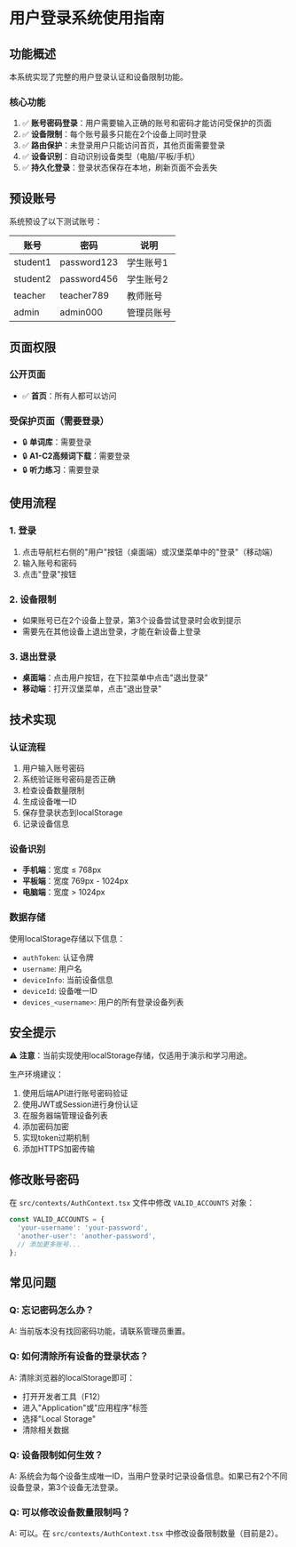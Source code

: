 # 用户登录系统使用指南

## 功能概述

本系统实现了完整的用户登录认证和设备限制功能。

### 核心功能

1. ✅ **账号密码登录**：用户需要输入正确的账号和密码才能访问受保护的页面
2. ✅ **设备限制**：每个账号最多只能在2个设备上同时登录
3. ✅ **路由保护**：未登录用户只能访问首页，其他页面需要登录
4. ✅ **设备识别**：自动识别设备类型（电脑/平板/手机）
5. ✅ **持久化登录**：登录状态保存在本地，刷新页面不会丢失

## 预设账号

系统预设了以下测试账号：

| 账号 | 密码 | 说明 |
|------|------|------|
| student1 | password123 | 学生账号1 |
| student2 | password456 | 学生账号2 |
| teacher | teacher789 | 教师账号 |
| admin | admin000 | 管理员账号 |

## 页面权限

### 公开页面
- ✅ **首页**：所有人都可以访问

### 受保护页面（需要登录）
- 🔒 **单词库**：需要登录
- 🔒 **A1-C2高频词下载**：需要登录
- 🔒 **听力练习**：需要登录

## 使用流程

### 1. 登录
1. 点击导航栏右侧的"用户"按钮（桌面端）或汉堡菜单中的"登录"（移动端）
2. 输入账号和密码
3. 点击"登录"按钮

### 2. 设备限制
- 如果账号已在2个设备上登录，第3个设备尝试登录时会收到提示
- 需要先在其他设备上退出登录，才能在新设备上登录

### 3. 退出登录
- **桌面端**：点击用户按钮，在下拉菜单中点击"退出登录"
- **移动端**：打开汉堡菜单，点击"退出登录"

## 技术实现

### 认证流程
1. 用户输入账号密码
2. 系统验证账号密码是否正确
3. 检查设备数量限制
4. 生成设备唯一ID
5. 保存登录状态到localStorage
6. 记录设备信息

### 设备识别
- **手机端**：宽度 ≤ 768px
- **平板端**：宽度 769px - 1024px
- **电脑端**：宽度 > 1024px

### 数据存储
使用localStorage存储以下信息：
- `authToken`: 认证令牌
- `username`: 用户名
- `deviceInfo`: 当前设备信息
- `deviceId`: 设备唯一ID
- `devices_<username>`: 用户的所有登录设备列表

## 安全提示

⚠️ **注意**：当前实现使用localStorage存储，仅适用于演示和学习用途。

生产环境建议：
1. 使用后端API进行账号密码验证
2. 使用JWT或Session进行身份认证
3. 在服务器端管理设备列表
4. 添加密码加密
5. 实现token过期机制
6. 添加HTTPS加密传输

## 修改账号密码

在 `src/contexts/AuthContext.tsx` 文件中修改 `VALID_ACCOUNTS` 对象：

```typescript
const VALID_ACCOUNTS = {
  'your-username': 'your-password',
  'another-user': 'another-password',
  // 添加更多账号...
};
```

## 常见问题

### Q: 忘记密码怎么办？
A: 当前版本没有找回密码功能，请联系管理员重置。

### Q: 如何清除所有设备的登录状态？
A: 清除浏览器的localStorage即可：
- 打开开发者工具（F12）
- 进入"Application"或"应用程序"标签
- 选择"Local Storage"
- 清除相关数据

### Q: 设备限制如何生效？
A: 系统会为每个设备生成唯一ID，当用户登录时记录设备信息。如果已有2个不同设备登录，第3个设备无法登录。

### Q: 可以修改设备数量限制吗？
A: 可以。在 `src/contexts/AuthContext.tsx` 中修改设备限制数量（目前是2）。

